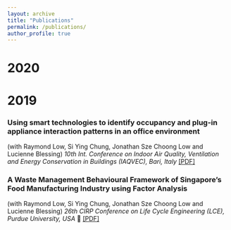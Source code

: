 ```yaml
---
layout: archive
title: "Publications"
permalink: /publications/
author_profile: true
---
```


<!--
{% if author.googlescholar %}
  You can also find my articles on <u><a href="{{author.googlescholar}}">my Google Scholar profile</a>.</u>
{% endif %}

{% include base_path %}

{% for post in site.publications reversed %}
  {% include archive-single.html %}
{% endfor %}

-->
<!--
<i>Recommended citation: Tekler, Z. D., Low, R., Chung, S. Y., Low, J. S. C., & Blessing, L. (2019). A Waste Management Behavioural Framework of Singapore’s Food Manufacturing Industry using Factor Analysis. Procedia CIRP, 80, 578-583. </i> 
-->

# 2020





# 2019


### Using smart technologies to identify occupancy and plug-in appliance interaction patterns in an office environment
(with Raymond Low, Si Ying Chung, Jonathan Sze Choong Low and Lucienne Blessing)
*10th Int. Conference on Indoor Air Quality, Ventilation and Energy Conservation in Buildings (IAQVEC), Bari, Italy* [[PDF]](http://zeynepduygutekler.github.io/files/IAQVEC2019_Published)


### A Waste Management Behavioural Framework of Singapore’s Food Manufacturing Industry using Factor Analysis
(with Raymond Low, Si Ying Chung, Jonathan Sze Choong Low and Lucienne Blessing)
*26th CIRP Conference on Life Cycle Engineering (LCE), Purdue University, USA* :rocket: [[PDF]](http://zeynepduygutekler.github.io/files/CIRP_Published.pdf)


